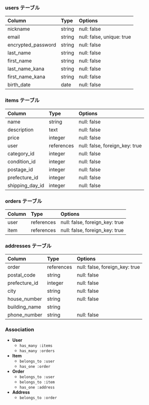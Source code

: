 
### users テーブル

| Column             | Type       | Options                      |
| :----------------- | :--------- | :--------------------------- |
| nickname           | string     | null: false                  |
| email              | string     | null: false, unique: true    |
| encrypted_password | string     | null: false                  |
| last_name          | string     | null: false                  |
| first_name         | string     | null: false                  |
| last_name_kana     | string     | null: false                  |
| first_name_kana    | string     | null: false                  |
| birth_date         | date       | null: false                  |


### items テーブル

| Column            | Type       | Options                           |
| :---------------- | :--------- | :-------------------------------- |
| name              | string     | null: false                       |
| description       | text       | null: false                       |
| price             | integer    | null: false                       |
| user              | references | null: false, foreign_key: true    |
| category_id       | integer    | null: false                       |
| condition_id      | integer    | null: false                       |
| postage_id        | integer    | null: false                       |
| prefecture_id     | integer    | null: false                       |
| shipping_day_id   | integer    | null: false                       |

### orders テーブル

| Column | Type       | Options                           |
| :----- | :--------- | :-------------------------------- |
| user   | references | null: false, foreign_key: true    |
| item   | references | null: false, foreign_key: true    |

### addresses テーブル

| Column        | Type       | Options                           |
| :------------ | :--------- | :-------------------------------- |
| order         | references | null: false, foreign_key: true    |
| postal_code   | string     | null: false                       |
| prefecture_id | integer    | null: false                       |
| city          | string     | null: false                       |
| house_number  | string     | null: false                       |
| building_name | string     |                                   |
| phone_number  | string     | null: false                       |


### Association

- **User**
  - `has_many :items`
  - `has_many :orders`
- **Item**
  - `belongs_to :user`
  - `has_one :order`
- **Order**
  - `belongs_to :user`
  - `belongs_to :item`
  - `has_one :address`
- **Address**
  - `belongs_to :order`